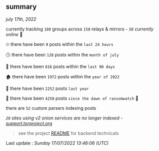 
## summary
_july 17th, 2022_

currently tracking `108` groups across `158` relays & mirrors - _`58` currently online_ 📡

⏲ there have been `9` posts within the `last 24 hours`

🕓 there have been `128` posts within the `month of july`

📅 there have been `816` posts within the `last 90 days`

🏚 there have been `1972` posts within the `year of 2022`

🚀 there have been `2252` posts `last year`

🦕 there have been `4258` posts `since the dawn of ransomwatch` 🐣

there are `52` custom parsers indexing posts

_`20` sites using v2 onion services are no longer indexed - [support.torproject.org](https://support.torproject.org/onionservices/v2-deprecation/)_

> see the project [README](https://github.com/jmousqueton/ransomwatch#readme) for backend technicals



Last update : _Sunday 17/07/2022 13:46:06 (UTC)_

